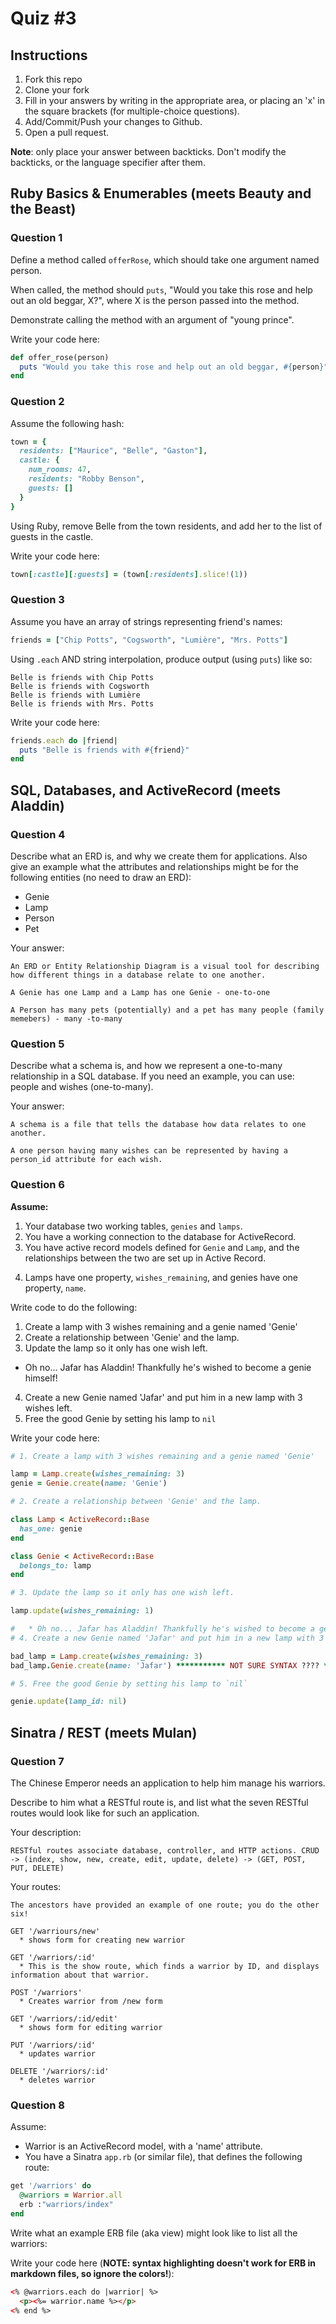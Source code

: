 # Quiz #3

## Instructions

1. Fork this repo
2. Clone your fork
3. Fill in your answers by writing in the appropriate area, or placing an 'x' in
the square brackets (for multiple-choice questions).
4. Add/Commit/Push your changes to Github.
5. Open a pull request.

**Note**: only place your answer between backticks. Don't modify the backticks,
or the language specifier after them.

## Ruby Basics & Enumerables (meets Beauty and the Beast)


### Question 1

Define a method called `offerRose`, which should take one argument named person.

When called, the method should `puts`, "Would you take this rose and help out
an old beggar, X?", where X is the person passed into the method.

Demonstrate calling the method with an argument of "young prince".

Write your code here:
```ruby
def offer_rose(person)
  puts "Would you take this rose and help out an old beggar, #{person}"
end
```

### Question 2

Assume the following hash:

```ruby
town = {
  residents: ["Maurice", "Belle", "Gaston"],
  castle: {
    num_rooms: 47,
    residents: "Robby Benson",
    guests: []
  }
}
```

Using Ruby, remove Belle from the town residents, and
add her to the list of guests in the castle.

Write your code here:
```ruby
town[:castle][:guests] = (town[:residents].slice!(1))
```

### Question 3

Assume you have an array of strings representing friend's names:

```ruby
friends = ["Chip Potts", "Cogsworth", "Lumière", "Mrs. Potts"]
```

Using `.each` AND string interpolation, produce output (using `puts`) like so:

```
Belle is friends with Chip Potts
Belle is friends with Cogsworth
Belle is friends with Lumière
Belle is friends with Mrs. Potts
```

Write your code here:
```ruby
friends.each do |friend|
  puts "Belle is friends with #{friend}"
end
```

## SQL, Databases, and ActiveRecord (meets Aladdin)

### Question 4

Describe what an ERD is, and why we create them for applications. Also give an
example what the attributes and relationships might be for the following
entities (no need to draw an ERD):
<!-- Maybe clarify whether they're meant to give relationships between all four entities or... -->
* Genie
* Lamp
* Person
* Pet

Your answer:
```
An ERD or Entity Relationship Diagram is a visual tool for describing how different things in a database relate to one another.

A Genie has one Lamp and a Lamp has one Genie - one-to-one

A Person has many pets (potentially) and a pet has many people (family memebers) - many -to-many
```

### Question 5

Describe what a schema is, and how we represent a one-to-many relationship in a
SQL database. If you need an example, you can use: people and wishes
(one-to-many).

Your answer:
```
A schema is a file that tells the database how data relates to one another.

A one person having many wishes can be represented by having a person_id attribute for each wish.
```

### Question 6

**Assume:**
1. Your database two working tables, `genies` and `lamps`.
2. You have a working connection to the database for ActiveRecord.
3. You have active record models defined for `Genie` and `Lamp`, and the
relationships between the two are set up in Active Record.
<!-- Do we want to specifiy what kind of relationship they have, in case some students aren't familiar with the mythology...? -->
4. Lamps have one property, `wishes_remaining`, and genies have one property, `name`.

Write code to do the following:

1. Create a lamp with 3 wishes remaining and a genie named 'Genie'
2. Create a relationship between 'Genie' and the lamp.
3. Update the lamp so it only has one wish left.
  * Oh no... Jafar has Aladdin! Thankfully he's wished to become a genie himself!
4. Create a new Genie named 'Jafar' and put him in a new lamp with 3 wishes left.
5. Free the good Genie by setting his lamp to `nil`


Write your code here:
```ruby
# 1. Create a lamp with 3 wishes remaining and a genie named 'Genie'

lamp = Lamp.create(wishes_remaining: 3)
genie = Genie.create(name: 'Genie')

# 2. Create a relationship between 'Genie' and the lamp.

class Lamp < ActiveRecord::Base
  has_one: genie
end

class Genie < ActiveRecord::Base
  belongs_to: lamp
end

# 3. Update the lamp so it only has one wish left.

lamp.update(wishes_remaining: 1)

#   * Oh no... Jafar has Aladdin! Thankfully he's wished to become a genie himself!
# 4. Create a new Genie named 'Jafar' and put him in a new lamp with 3 wishes left.

bad_lamp = Lamp.create(wishes_remaining: 3)
bad_lamp.Genie.create(name: 'Jafar') *********** NOT SURE SYNTAX ???? *********

# 5. Free the good Genie by setting his lamp to `nil`

genie.update(lamp_id: nil)
```

## Sinatra / REST (meets Mulan)

### Question 7

The Chinese Emperor needs an application to help him manage his warriors.
<!-- LOLZ. YES. -->

Describe to him what a RESTful route is, and list what the seven RESTful routes
would look like for such an application.

Your description:
```
RESTful routes associate database, controller, and HTTP actions. CRUD -> (index, show, new, create, edit, update, delete) -> (GET, POST, PUT, DELETE)
```
Your routes:
```
The ancestors have provided an example of one route; you do the other six!

GET '/warriours/new'
  * shows form for creating new warrior

GET '/warriors/:id'
  * This is the show route, which finds a warrior by ID, and displays information about that warrior.

POST '/warriors'
  * Creates warrior from /new form

GET '/warriors/:id/edit'
  * shows form for editing warrior

PUT '/warriors/:id'
  * updates warrior

DELETE '/warriors/:id'
  * deletes warrior
```

### Question 8

Assume:
* Warrior is an ActiveRecord model, with a 'name' attribute.
* You have a Sinatra `app.rb` (or similar file), that defines the following
route:

```ruby
get '/warriors' do
  @warriors = Warrior.all
  erb :"warriors/index"
end
```

Write what an example ERB file (aka view) might look like to list all the warriors:

Write your code here (**NOTE: syntax highlighting doesn't work for ERB in markdown files, so ignore the colors!**):
```html
<% @warriors.each do |warrior| %>
  <p><%= warrior.name %></p>
<% end %>
```

